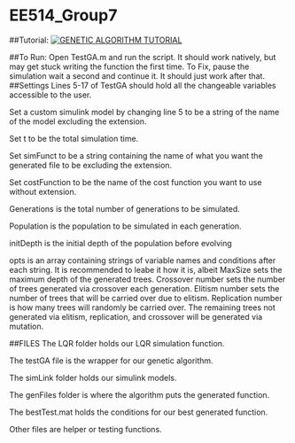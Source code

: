 # EE514_Group7
##Tutorial: [![GENETIC ALGORITHM TUTORIAL](https://www.mathworks.com/responsive_image/165/120/0/0/0/cache/matlabcentral/mlc-downloads/downloads/submissions/35623/versions/5/screenshot.jpg)](https://www.youtube.com/watch?v=dQw4w9WgXcQ)

##To Run: Open TestGA.m and run the script. It should work natively, but may get stuck writing the function the first time. To Fix, pause the simulation wait a second and continue it. It should just work after that.
##Settings
Lines 5-17 of TestGA should hold all the changeable variables accessible to the user.

Set a custom simulink model by changing line 5 to be a string of the name of the model excluding the extension.

Set t to be the total simulation time.

Set simFunct to be a string containing the name of what you want the generated file to be excluding the extension.

Set costFunction to be the name of the cost function you want to use without extension.

Generations is the total number of generations to be simulated.

Population is the population to be simulated in each generation.

initDepth is the initial depth of the population before evolving

opts is an array containing strings of variable names and conditions after each string. It is recommended to leabe it how it is, albeit MaxSize sets the maximum depth of the generated trees. Crossover number sets the number of trees generated via crossover each generation. Elitism number sets the number of trees that will be carried over due to elitism. Replication number is how many trees will randomly be carried over. The remaining trees not generated via elitism, replication, and crossover will be generated via mutation.

##FILES
The LQR folder holds our LQR simulation function.

The testGA file is the wrapper for our genetic algorithm.

The simLink folder holds our simulink models.

The genFiles folder is where the algorithm puts the generated function.

The bestTest.mat holds the conditions for our best generated function.

Other files are helper or testing functions.